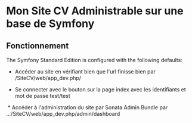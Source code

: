 Mon Site CV Administrable sur une base de Symfony
=================================================

Fonctionnement
--------------

The Symfony Standard Edition is configured with the following defaults:

  * Accéder au site en vérifiant bien que l'url finisse bien par /SiteCV/web/app_dev.php/

  * Se connecter avec le bouton sur la page index avec les identifiants et mot de passe test/test

  * Accéder à l'administration du site par Sonata Admin Bundle par .../SiteCV/web/app_dev.php/admin/dashboard
